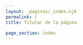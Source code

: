 ```yaml
---
layout: _paginas/_index.njk
permalink: /
title: Titutar de la página

page_section: index
---
```

